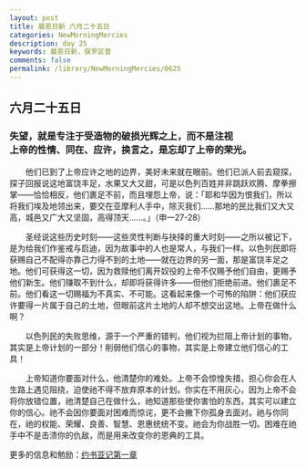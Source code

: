 ```yaml
---
layout: post
title: 晨恩日新 六月二十五日
categories: NewMorningMercies
description: day 25
keywords: 晨恩日新，保罗区普
comments: false
permalink: /library/NewMorningMercies/0625
---
```


## 六月二十五日

### 失望，就是专注于受造物的破损光辉之上，而不是注视 <br> 上帝的性情、同在、应许，换言之，是忘却了上帝的荣光。

&emsp;&emsp;他们已到了上帝应许之地的边界，美好未来就在眼前。他们已派人前去窥探，探子回报说这地富饶丰足，水果又大又甜，可是以色列百姓并非跳跃欢腾、摩拳擦掌——恰恰相反，他们裹足不前，而且埋怨上帝，说：「耶和华因为恨我们，所以将我们埃及地领出来，要交在亚摩利人手中，除灭我们……那地的民比我们又大又高，城邑又广大又坚固，高得顶天……。」（申一27-28）

&emsp;&emsp;圣经说这些历史时刻——这些灵性判断与抉择的重大时刻——之所以被记下，是为给我们作鉴戒与启迪，因为故事中的人也是常人，与我们一样。以色列民即将获赐自己不配得亦靠己力得不到的土地——就在边界的另一面，那是富饶丰足之地。他们可获得这一切，因为救赎他们离开奴役的上帝不仅赐予他们自由，更赐予他们新生。他们赚取不到什么，却即将获得许多——但他们拒绝前进。他们裹足不前。他们看这一切赐福为不真实、不可能。这看起来像一个可怖的陷阱：他们获应许要得一片属于自己的土地，但眼前这片土地的人却不想交出这地。上帝在做什么啊？

&emsp;&emsp;以色列民的失败思维，源于一个严重的错判，他们视为拦阻上帝计划的事物，其实是上帝计划的一部分！削弱他们信心的事物，其实是上帝建立他们信心的工具！

&emsp;&emsp;上帝知道你要面对什么，他清楚你的难处。上帝不会惊惶失措，担心你会在人生路上遇见阻挠，迫使祂不得不放弃原本的计划。你实在不用灰心，因为上帝不会将你放错位置，祂清楚自己在做什么，祂知道那些使你害怕的东西，其实可以建立你的信心。祂不会因你要面对困难而惊诧，更不会撇下你孤身去面对。祂与你同在，祂的权能、荣耀、良善、智慧、恩惠统统不变。祂会为你战胜一切。困难在祂手中不是击溃你的仇敌，而是用来改变你的恩典的工具。

更多的信息和勉励：[约书亚记第一章]()
